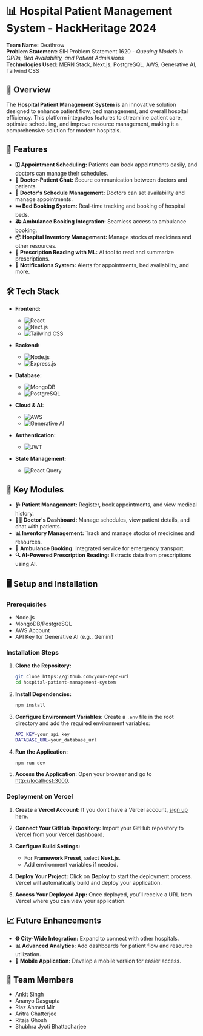 # 📊 Hospital Patient Management System - HackHeritage 2024

**Team Name:** Deathrow  
**Problem Statement:** SIH Problem Statement 1620 - *Queuing Models in OPDs, Bed Availability, and Patient Admissions*  
**Technologies Used:** MERN Stack, Next.js, PostgreSQL, AWS, Generative AI, Tailwind CSS

## 🏥 Overview

The **Hospital Patient Management System** is an innovative solution designed to enhance patient flow, bed management, and overall hospital efficiency. This platform integrates features to streamline patient care, optimize scheduling, and improve resource management, making it a comprehensive solution for modern hospitals.

## 🚀 Features

- **🗓️ Appointment Scheduling:** Patients can book appointments easily, and doctors can manage their schedules.
- **💬 Doctor-Patient Chat:** Secure communication between doctors and patients.
- **📅 Doctor's Schedule Management:** Doctors can set availability and manage appointments.
- **🛏️ Bed Booking System:** Real-time tracking and booking of hospital beds.
- **🚑 Ambulance Booking Integration:** Seamless access to ambulance booking.
- **📦 Hospital Inventory Management:** Manage stocks of medicines and other resources.
- **🧾 Prescription Reading with ML:** AI tool to read and summarize prescriptions.
- **🔔 Notifications System:** Alerts for appointments, bed availability, and more.

## 🛠️ Tech Stack

- **Frontend:**
  - ![React](https://img.shields.io/badge/React-20232A?style=flat&logo=react&logoColor=61DAFB)
  - ![Next.js](https://img.shields.io/badge/Next.js-000000?style=flat&logo=nextdotjs&logoColor=white)
  - ![Tailwind CSS](https://img.shields.io/badge/Tailwind_CSS-38B2AC?style=flat&logo=tailwind-css&logoColor=white)

- **Backend:**
  - ![Node.js](https://img.shields.io/badge/Node.js-339933?style=flat&logo=nodedotjs&logoColor=white)
  - ![Express.js](https://img.shields.io/badge/Express.js-404D59?style=flat)

- **Database:**
  - ![MongoDB](https://img.shields.io/badge/MongoDB-47A248?style=flat&logo=mongodb&logoColor=white)
  - ![PostgreSQL](https://img.shields.io/badge/PostgreSQL-336791?style=flat&logo=postgresql&logoColor=white)

- **Cloud & AI:**
  - ![AWS](https://img.shields.io/badge/AWS-FF9900?style=flat&logo=amazonaws&logoColor=white)
  - ![Generative AI](https://img.shields.io/badge/Generative_AI-6464E6?style=flat)

- **Authentication:**
  - ![JWT](https://img.shields.io/badge/JWT-000000?style=flat&logo=jsonwebtokens&logoColor=white)

- **State Management:**
  - ![React Query](https://img.shields.io/badge/React_Query-FF4154?style=flat&logo=react-query&logoColor=white)

## 🎯 Key Modules

- **🩺 Patient Management:** Register, book appointments, and view medical history.
- **👨‍⚕️ Doctor's Dashboard:** Manage schedules, view patient details, and chat with patients.
- **📊 Inventory Management:** Track and manage stocks of medicines and resources.
- **🚨 Ambulance Booking:** Integrated service for emergency transport.
- **🔍 AI-Powered Prescription Reading:** Extracts data from prescriptions using AI.

## 🖥️ Setup and Installation

### Prerequisites

- Node.js
- MongoDB/PostgreSQL
- AWS Account
- API Key for Generative AI (e.g., Gemini)

### Installation Steps

1. **Clone the Repository:**
    ```bash
    git clone https://github.com/your-repo-url
    cd hospital-patient-management-system
    ```

2. **Install Dependencies:**
    ```bash
    npm install
    ```

3. **Configure Environment Variables:**
    Create a `.env` file in the root directory and add the required environment variables:
    ```bash
    API_KEY=your_api_key
    DATABASE_URL=your_database_url
    ```

4. **Run the Application:**
    ```bash
    npm run dev
    ```

5. **Access the Application:**
    Open your browser and go to [http://localhost:3000](http://localhost:3000).

### Deployment on Vercel

1. **Create a Vercel Account:** If you don’t have a Vercel account, [sign up here](https://vercel.com/signup).

2. **Connect Your GitHub Repository:** Import your GitHub repository to Vercel from your Vercel dashboard.

3. **Configure Build Settings:**
    - For **Framework Preset**, select **Next.js**.
    - Add environment variables if needed.

4. **Deploy Your Project:** Click on **Deploy** to start the deployment process. Vercel will automatically build and deploy your application.

5. **Access Your Deployed App:** Once deployed, you’ll receive a URL from Vercel where you can view your application.

## 📈 Future Enhancements

- **🌐 City-Wide Integration:** Expand to connect with other hospitals.
- **📊 Advanced Analytics:** Add dashboards for patient flow and resource utilization.
- **📱 Mobile Application:** Develop a mobile version for easier access.

## 👥 Team Members

- Ankit Singh
- Ananyo Dasgupta
- Riaz Ahmed Mir
- Aritra Chatterjee
- Ritaja Ghosh
- Shubhra Jyoti Bhattacharjee
